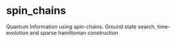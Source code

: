 # spin_chains
Quantum Information using spin-chains. Ground state search, time-evolution and sparse hamiltonian construction
